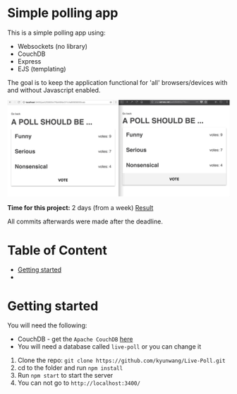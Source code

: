 # Simple polling app
This is a simple polling app using:
- Websockets (no library)
- CouchDB
- Express
- EJS (templating)

The goal is to keep the application functional for 'all' browsers/devices with and without Javascript enabled.

![demo][demo]

**Time for this project:** 2 days (from a week) [Result](https://github.com/kyunwang/Live-Poll/commit/8c7041ebe2b9da5742073826c450a1e1abfb414b)

All commits afterwards were made after the deadline.

# Table of Content
- [Getting started](#getting-started)
- [](#)

# Getting started
You will need the following:
- CouchDB - get the `Apache CouchDB` [here][couchdb]
- You will need a database called `live-poll` or you can change it

1. Clone the repo: `git clone https://github.com/kyunwang/Live-Poll.git`
2. cd to the folder and run `npm install`
3. Run `npm start` to start the server
4. You can not go to `http://localhost:3400/`



<!-- Tests: put in another md file

ie11 supports the websockets: (image is the not yet completed version)



Quick dump of sources:
- https://developer.mozilla.org/nl/docs/Web/JavaScript/Reference/Global_Objects/Date


refresh meta tag


web sockets
- https://html.spec.whatwg.org/multipage/web-sockets.html


Started using es5 only to get support to ie10

##Todo
add some more codecomments

add a timelimit
add a timer with the timelimit

implemment sass
implemment 'private' users

rework the client js
rework the websockets and look more into it

host this somewhere
Host the database instead of using localhost (connect to cloud database)

add install instructions ect




use nunjucks instead of ejs?
put the poll in a iframe in case one does not support websockets? (will use the meta refresh instead)

maybe use a lib like virtual-dom or moon.js to make the updating easier
look into postcss?


## Issues
- Styling on IE11 (euhm fix worthy?) -->


[demo]: https://github.com/kyunwang/Live-Poll/blob/master/doc/images/poll-demo.gif

[couchdb]: http://couchdb.apache.org/